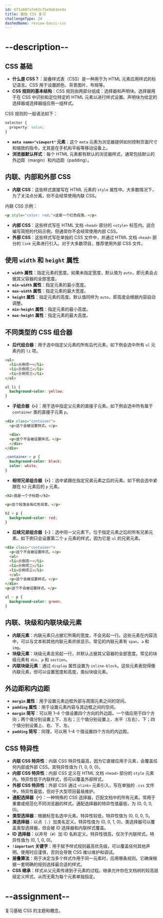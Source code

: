 ```yaml
---
id: 671a887a7e62c75e9ab1ee4a
title: 基础 CSS 复习
challengeType: 24
dashedName: review-basic-css
---
```


# --description--

## CSS 基础

- **什么是 CSS？**：层叠样式表（CSS）是一种用于为 HTML 元素应用样式的标记语言。CSS 用于设置颜色、背景图片、布局等。
- **CSS 规则的基本结构**：CSS 规则由两部分组成：选择器和声明块。选择器用于在 CSS 中识别和定位特定的 HTML 元素以进行样式设置。声明块为给定的选择器或选择器组应用一组样式。

CSS 规则的一般语法如下：

```css
selector {
  property: value;
}
```

- **`meta name="viewport"` 元素**：这个 `meta` 元素为浏览器提供如何控制页面尺寸和缩放的指令，尤其是在手机和平板等移动设备上。
- **浏览器默认样式**：每个 HTML 元素都有默认的浏览器样式，通常包括默认的外边距（margin）和内边距（padding）。

## 内联、内部和外部 CSS

- **内联 CSS**：这些样式直接写在 HTML 元素的 `style` 属性中。大多数情况下，为了关注点分离，你不会经常使用内联 CSS。

内联 CSS 示例：

```html
<p style="color: red;">这是一个红色段落。</p>
```

- **内部 CSS**：这些样式写在 HTML 文档 `<head>` 部分的 `<style>` 标签内。适合编写简短的代码示例，但通常你不会经常使用内部 CSS。
- **外部 CSS**：这些样式写在单独的 CSS 文件中，并通过 HTML 文档 `<head>` 部分的 `link` 元素进行引入。对于大多数项目，推荐使用外部 CSS 文件。

## 使用 `width` 和 `height` 属性

- **`width` 属性**：指定元素的宽度。如果未指定宽度，默认值为 `auto`，即元素会占据其父容器的全部宽度。
- **`min-width` 属性**：指定元素的最小宽度。
- **`max-width` 属性**：指定元素的最大宽度。
- **`height` 属性**：指定元素的高度。默认值同样为 `auto`，即高度会根据内容自动调整。
- **`min-height` 属性**：指定元素的最小高度。
- **`max-height` 属性**：指定元素的最大高度。

## 不同类型的 CSS 组合器

- **后代组合器**：用于选中指定父元素的所有后代元素。如下例会选中所有 `ul` 元素内的 `li` 项。

```html
<ul>
  <li>示例项一</li>
  <li>示例项二</li>
  <li>示例项三</li>
</ul>
```

```css
ul li {
  background-color: yellow;
}
```

- **子组合器（`>`）**：用于选中指定父元素的直接子元素。如下例会选中所有属于 `container` 类的直接子元素 `p`。

```html
<div class="container">
  <p>这个会被设置样式。</p>

  <div>
  <p>这个不会被设置样式。</p>
  </div>
</div>
```

```css
.container > p {
  background-color: black;
  color: white;
}
```

- **相邻兄弟组合器（`+`）**：选中紧跟在指定兄弟元素之后的元素。如下例会选中紧跟在 `h2` 元素后的 `p` 元素。

```html
<h2>我是一个子标题</h2>

<p>这个段落会有红色背景。</p>
```

```css
h2 + p {
  background-color: red;
}
```

- **后续兄弟组合器（`~`）**：选中同一父元素下，位于指定元素之后的所有兄弟元素。如下例只会设置第二个 `p` 元素的样式，因为它是 `ul` 的兄弟元素。

```html
<div class="container">
  <p>这个不会被设置样式。</p>
  <ul>
  <li>示例项一</li>
  <li>示例项二</li>
  <li>示例项三</li>
  </ul>
  <p>这个会被设置样式。</p>
</div>
<p>这个不会被设置样式。</p>
```

```css
ul ~ p {
  background-color: green;
}
```

## 内联、块级和内联块级元素

- **内联元素**：内联元素只占据它所需的宽度，不会另起一行。这些元素在内容流中，可以与文本和其他内联元素并排显示。常见的内联元素有 `span`、`a` 和 `img`。
- **块级元素**：块级元素会另起一行，并默认占据其父容器的全部宽度。常见的块级元素有 `div`、`p` 和 `section`。
- **内联块级元素**：通过 `display` 属性设置为 `inline-block`。这些元素表现得像内联元素，但可以设置宽度和高度，类似块级元素。

## 外边距和内边距

- **`margin` 属性**：用于设置元素边框外部与周围元素之间的空间。
- **`padding` 属性**：用于设置元素内容与其边框之间的空间。
- **`margin` 简写**：可以用 1–4 个值设置四个方向的外边距。一个值应用于四个方向；两个值分别设置上下、左右；三个值分别设置上、水平（左右）、下；四个值分别设置上、右、下、左。
- **`padding` 简写**：同理，可以用 1–4 个值设置四个方向的内边距。

## CSS 特异性

- **内联 CSS 特异性**：内联 CSS 特异性最高，因为它直接应用于元素，会覆盖任何内部或外部 CSS。其特异性值为 (1, 0, 0, 0)。
- **内部 CSS 特异性**：内部 CSS 定义在 HTML 文档 `<head>` 部分的 `style` 元素内。特异性低于内联样式，但可以覆盖外部样式。
- **外部 CSS 特异性**：外部 CSS 通过 `<link>` 元素引入，写在单独的 `.css` 文件中。特异性最低，但对于大型项目最易维护。
- **通配选择器（`*`）**：一种特殊的 CSS 选择器，匹配文档中的所有元素。常用于重置或规范化不同浏览器的样式。通配选择器的特异性值最低，为 (0, 0, 0, 0)。
- **类型选择器**：根据标签名选中元素。特异性较低，特异性值为 (0, 0, 0, 1)。
- **类选择器**：以点（`.`）加类名定义。特异性值为 (0, 0, 1, 0)。类选择器可以覆盖类型选择器，但会被 ID 选择器和内联样式覆盖。
- **ID 选择器**：以井号（`#`）加 ID 名称定义。特异性很高，仅次于内联样式。特异性值为 (0, 1, 0, 0)。
- **`!important` 关键字**：用于赋予样式规则最高优先级，可以覆盖任何其他声明。使用时应谨慎，否则会导致 CSS 难以维护和调试。
- **层叠算法**：用于决定当多个样式作用于同一元素时，应用哪条规则。它确保根据一套明确的规则选择最合适的样式。
- **CSS 继承**：样式从父元素传递到子元素的过程。继承允许你在文档树的较高层级定义样式，从而无需为每个元素单独指定。

# --assignment--

复习基础 CSS 的主题和概念。


